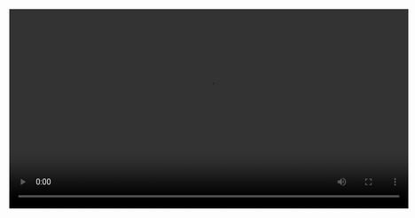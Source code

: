 <video controls width="720">
  <source src="/assets/video/venusj_0500_intro.mp4" type="video/mp4">
  Your browser does not support the video tag.
</video>